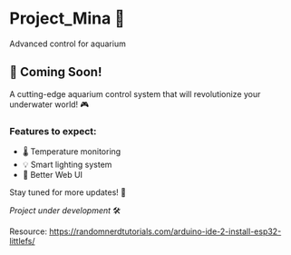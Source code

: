 # Project_Mina 🐠
 Advanced control for aquarium

## 🌊 Coming Soon! 

A cutting-edge aquarium control system that will revolutionize your underwater world! 🎮

### Features to expect:
- 🌡️ Temperature monitoring
- 💡 Smart lighting system
- 🤜 Better Web UI

Stay tuned for more updates! 🚀

_Project under development_ 🛠️

Resource: https://randomnerdtutorials.com/arduino-ide-2-install-esp32-littlefs/